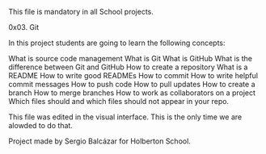 This file is mandatory in all School projects.


0x03. Git

In this project students are going to learn the following concepts:

What is source code management
What is Git
What is GitHub
What is the difference between Git and GitHub
How to create a repository
What is a README
How to write good READMEs
How to commit
How to write helpful commit messages
How to push code
How to pull updates
How to create a branch
How to merge branches
How to work as collaborators on a project
Which files should and which files should not appear in your repo.


This file was edited in the visual interface. This is the only time we are alowded to do that. 


Project made by Sergio Balcázar for Holberton School.

